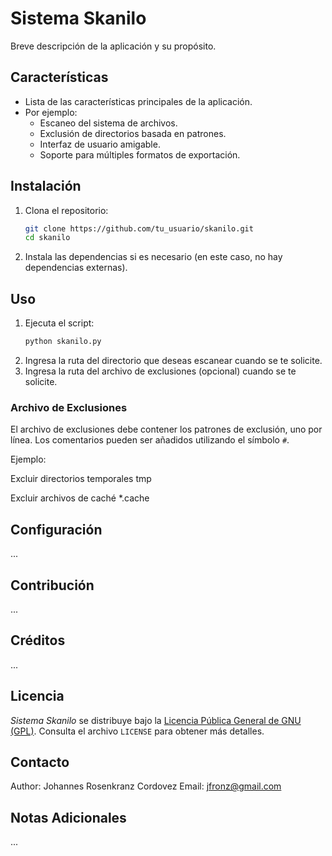 # Sistema Skanilo

Breve descripción de la aplicación y su propósito.

## Características

- Lista de las características principales de la aplicación.
- Por ejemplo:
  - Escaneo del sistema de archivos.
  - Exclusión de directorios basada en patrones.
  - Interfaz de usuario amigable.
  - Soporte para múltiples formatos de exportación.

## Instalación

1. Clona el repositorio:
   ```sh
   git clone https://github.com/tu_usuario/skanilo.git
   cd skanilo
   ```
2. Instala las dependencias si es necesario (en este caso, no hay dependencias externas).

## Uso

1. Ejecuta el script:
   ```sh
   python skanilo.py
   ```
2. Ingresa la ruta del directorio que deseas escanear cuando se te solicite.
3. Ingresa la ruta del archivo de exclusiones (opcional) cuando se te solicite.

### Archivo de Exclusiones

El archivo de exclusiones debe contener los patrones de exclusión, uno por línea. Los comentarios pueden ser añadidos utilizando el símbolo `#`.

Ejemplo:

Excluir directorios temporales
tmp

Excluir archivos de caché
\*.cache

## Configuración

...

## Contribución

...

## Créditos

...

## Licencia

_Sistema Skanilo_ se distribuye bajo la [Licencia Pública General de GNU (GPL)](https://www.gnu.org/licenses/gpl-3.0.html). Consulta el archivo `LICENSE` para obtener más detalles.

## Contacto

Author: Johannes Rosenkranz Cordovez
Email: jfronz@gmail.com

## Notas Adicionales

...
